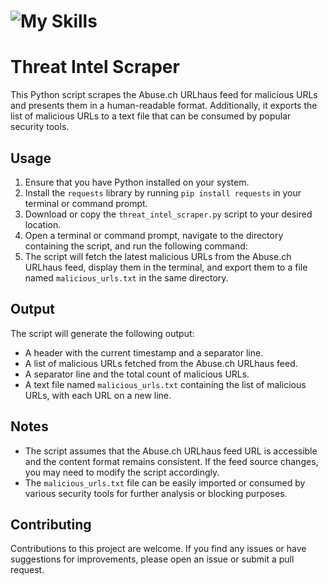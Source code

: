 # ![My Skills](https://skillicons.dev/icons?i=python,vscode,git,github) 
# Threat Intel Scraper

This Python script scrapes the Abuse.ch URLhaus feed for malicious URLs and presents them in a human-readable format. Additionally, it exports the list of malicious URLs to a text file that can be consumed by popular security tools.

## Usage

1. Ensure that you have Python installed on your system.
2. Install the `requests` library by running `pip install requests` in your terminal or command prompt.
3. Download or copy the `threat_intel_scraper.py` script to your desired location.
4. Open a terminal or command prompt, navigate to the directory containing the script, and run the following command:
5. The script will fetch the latest malicious URLs from the Abuse.ch URLhaus feed, display them in the terminal, and export them to a file named `malicious_urls.txt` in the same directory.

## Output

The script will generate the following output:

- A header with the current timestamp and a separator line.
- A list of malicious URLs fetched from the Abuse.ch URLhaus feed.
- A separator line and the total count of malicious URLs.
- A text file named `malicious_urls.txt` containing the list of malicious URLs, with each URL on a new line.

## Notes

- The script assumes that the Abuse.ch URLhaus feed URL is accessible and the content format remains consistent. If the feed source changes, you may need to modify the script accordingly.
- The `malicious_urls.txt` file can be easily imported or consumed by various security tools for further analysis or blocking purposes.

## Contributing

Contributions to this project are welcome. If you find any issues or have suggestions for improvements, please open an issue or submit a pull request.
